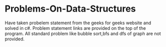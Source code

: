 # Problems-On-Data-Structures

Have taken probelem statement from the geeks for geeks website and solved in c#.
Problem statement links are provided on the top of the program.
All standard problem like bubble sort,bfs and dfs of graph are not provided.
